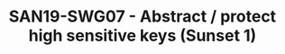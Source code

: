 ---
categories:
- san19
description: There is a need to abstract / protect high sensitive keys (HUK, ...)
  in a way that it is never directly exposed in clear memory if the STB HW offers
  such capability? How can that be achieved?<br>
image:
  featured: 'true'
  path: /assets/images/featured-images/san19/SAN19-SWG07.png
session_attendee_num: '10'
session_id: SAN19-SWG07
session_room: Developers Rooms
session_slot:
  end_time: '2019-09-25 15:00:00'
  start_time: '2019-09-25 14:40:00'
session_speakers:
- speaker_bio: Joakim has been a Linux user for about 15 years where he spent most
    of the time in his professional career working with security for embedded devices.
    The last five years he has been heading Security Working Group in Linaro who are
    working with various upstream projects related to Security where OP-TEE is one
    of the key projects for that group.
  speaker_company: Linaro
  speaker_image: /assets/images/speakers/san19/joakim-bech.jpg
  speaker_location: Sweden
  speaker_name: Joakim Bech
  speaker_position: Principal Engineer Security
  speaker_url: http://joakimbech.com
  speaker_username: joakim.bech
session_track: Security
tag: session
tags:
- IoT Fog/Gateway/Edge Computing
title: SAN19-SWG07 - Abstract / protect high sensitive keys (Sunset 1)
---